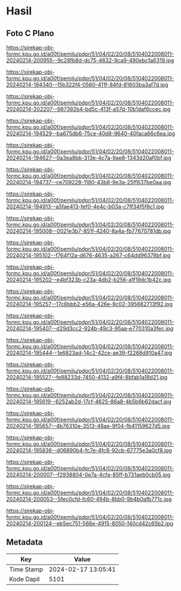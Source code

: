 # Hasil

## Foto C Plano

https://sirekap-obj-formc.kpu.go.id/a00f/pemilu/pdpr/51/04/02/20/08/5104022008011-20240214-200955--9c28fb8d-dc75-4632-9ca9-490ebc1a6319.jpg

https://sirekap-obj-formc.kpu.go.id/a00f/pemilu/pdpr/51/04/02/20/08/5104022008011-20240214-194340--15b322f4-0560-411f-84fd-81603ba3af7d.jpg

https://sirekap-obj-formc.kpu.go.id/a00f/pemilu/pdpr/51/04/02/20/08/5104022008011-20240214-202207--987392b4-bd5c-413f-a57d-10b1daf6ccec.jpg

https://sirekap-obj-formc.kpu.go.id/a00f/pemilu/pdpr/51/04/02/20/08/5104022008011-20240214-194529--ba675db6-75ce-40d8-9640-40faca66c6ea.jpg

https://sirekap-obj-formc.kpu.go.id/a00f/pemilu/pdpr/51/04/02/20/08/5104022008011-20240214-194627--0a3ea8bb-313e-4c7a-9ae8-1343d20af0bf.jpg

https://sirekap-obj-formc.kpu.go.id/a00f/pemilu/pdpr/51/04/02/20/08/5104022008011-20240214-194737--ce709228-1180-43b8-9e3a-25ff837be0aa.jpg

https://sirekap-obj-formc.kpu.go.id/a00f/pemilu/pdpr/51/04/02/20/08/5104022008011-20240214-194913--a5fae413-fef0-4e4c-b03a-c7ff34f5f8c1.jpg

https://sirekap-obj-formc.kpu.go.id/a00f/pemilu/pdpr/51/04/02/20/08/5104022008011-20240214-195008--0021e3b7-851f-4240-8a4a-fb77670781db.jpg

https://sirekap-obj-formc.kpu.go.id/a00f/pemilu/pdpr/51/04/02/20/08/5104022008011-20240214-195102--f764f12a-d676-4635-a267-c64dd96378bf.jpg

https://sirekap-obj-formc.kpu.go.id/a00f/pemilu/pdpr/51/04/02/20/08/5104022008011-20240214-195202--e4bf323b-c23a-4db2-b256-a1f19dc1b42c.jpg

https://sirekap-obj-formc.kpu.go.id/a00f/pemilu/pdpr/51/04/02/20/08/5104022008011-20240214-195257--17c6bbb2-e56a-426e-9c02-395682713f92.jpg

https://sirekap-obj-formc.kpu.go.id/a00f/pemilu/pdpr/51/04/02/20/08/5104022008011-20240214-195407--d29d3cc2-924b-49c3-95aa-e770310a3fec.jpg

https://sirekap-obj-formc.kpu.go.id/a00f/pemilu/pdpr/51/04/02/20/08/5104022008011-20240214-195444--1e6823ad-14c2-42ce-ae39-f2268d910a47.jpg

https://sirekap-obj-formc.kpu.go.id/a00f/pemilu/pdpr/51/04/02/20/08/5104022008011-20240214-195527--fe88233d-7450-4132-a9f4-8bfab1a18d21.jpg

https://sirekap-obj-formc.kpu.go.id/a00f/pemilu/pdpr/51/04/02/20/08/5104022008011-20240214-195619--6252ab2d-17cf-4625-86a8-4b5b6b62dacf.jpg

https://sirekap-obj-formc.kpu.go.id/a00f/pemilu/pdpr/51/04/02/20/08/5104022008011-20240214-195657--4b76310e-3513-48ae-9f04-fb41159627d5.jpg

https://sirekap-obj-formc.kpu.go.id/a00f/pemilu/pdpr/51/04/02/20/08/5104022008011-20240214-195836--d06890b4-fc7e-4fc8-92cb-67775e3a0cf8.jpg

https://sirekap-obj-formc.kpu.go.id/a00f/pemilu/pdpr/51/04/02/20/08/5104022008011-20240214-200007--f2938804-0e7a-4cfa-85ff-b731aeb0cb05.jpg

https://sirekap-obj-formc.kpu.go.id/a00f/pemilu/pdpr/51/04/02/20/08/5104022008011-20240214-200053--5fec0cfd-fc60-494b-8bb0-9b4b0afb771c.jpg

https://sirekap-obj-formc.kpu.go.id/a00f/pemilu/pdpr/51/04/02/20/08/5104022008011-20240214-200124--eb5ec751-566e-4915-8050-f40cd42c65b2.jpg


## Metadata

| Key        | Value               |
| ---------- | ------------------- |
| Time Stamp | 2024-02-17 13:05:41 |
| Kode Dapil | 5101                |



